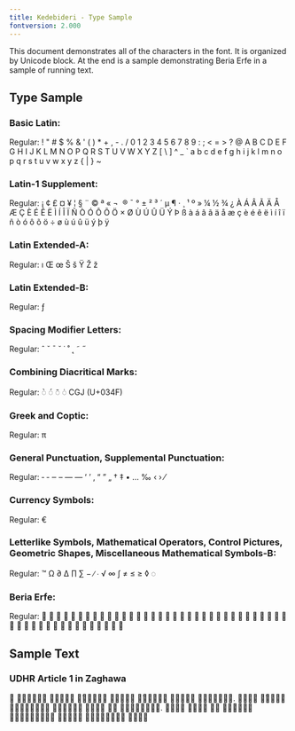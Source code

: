 ```yaml
---
title: Kedebideri - Type Sample
fontversion: 2.000
---
```


This document demonstrates all of the characters in the font. It is organized by Unicode block. At the end is a sample demonstrating Beria Erfe in a sample of running text.

## Type Sample

### Basic Latin:

Regular: <span dir="ltr" class='Kedebideri-R normal'> ! " # $ % & ' ( ) * + , - . / 0 1 2 3 4 5 6 7 8 9 : ; < = > ? @ A B C D E F G H I J K L M N O P Q R S T U V W X Y Z [ \ ] ^ _ ` a b c d e f g h i j k l m n o p q r s t u v w x y z { | } ~</span>

### Latin-1 Supplement:

Regular: <span dir="ltr" class='Kedebideri-R normal'>   ¡ ¢ £ ¤ ¥ ¦ § ¨ © ª « ¬ ­ ® ¯ ° ± ² ³ ´ µ ¶ · ¸ ¹ º » ¼ ½ ¾ ¿ À Á Â Ã Ä Å Æ Ç È É Ê Ë Ì Í Î Ï Ñ Ò Ó Ô Õ Ö × Ø Ù Ú Û Ü Ý Þ ß à á â ã ä å æ ç è é ê ë ì í î ï ñ ò ó ô õ ö ÷ ø ù ú û ü ý þ ÿ</span>

### Latin Extended-A:

Regular: <span dir="ltr" class='Kedebideri-R normal'> ı Œ œ Š š Ÿ Ž ž</span>

### Latin Extended-B:

Regular:<span dir="ltr" class='Kedebideri-R normal'> ƒ</span>

### Spacing Modifier Letters:

Regular: <span dir="ltr" class='Kedebideri-R normal'> ˆ ˇ ˉ ˘ ˙ ˚ ˛ ˜ ˝</span>

### Combining Diacritical Marks:

Regular: <span dir="ltr" class='Kedebideri-R normal'>&#x25cc;&#x0300; &#x25cc;&#x0301; &#x25cc;&#x0304; &#x25cc;&#x0307; CGJ (U+034F)

### Greek and Coptic:

Regular: <span dir="ltr" class='Kedebideri-R normal'> π </span>

### General Punctuation, Supplemental Punctuation:

Regular:<span dir="ltr" class='Kedebideri-R normal'> ‐ ‑ ‒ – — ― ‘ ’ ‚ “ ” „ † ‡ • … ‰ ‹ › ⁄ </span>

### Currency Symbols:

Regular: <span dir="ltr" class='Kedebideri-R normal'>&#x20AC;</span>


### Letterlike Symbols, Mathematical Operators, Control Pictures, Geometric Shapes, Miscellaneous Mathematical Symbols-B: 

Regular: <span dir="ltr" class='Kedebideri-R normal'>™ Ω ∂ ∆ ∏ ∑ − ∕ ∙ √ ∞ ∫ ≠ ≤ ≥ ◊ ◌ </span>

### Beria Erfe:

Regular:<span dir="ltr" class='Kedebideri-R normal'> &#x16EA0; &#x16EA1; &#x16EA2; &#x16EA3; &#x16EA4; &#x16EA5; &#x16EA6; &#x16EA7; &#x16EA8; &#x16EA9; &#x16EAA; &#x16EAB; &#x16EAC; &#x16EAD; &#x16EAE; &#x16EAF; &#x16EB0; &#x16EB1; &#x16EB2; &#x16EB3; &#x16EB4; &#x16EB5; &#x16EB6; &#x16EB7; &#x16EB8; &#x16EBB; &#x16EBC; &#x16EBD; &#x16EBE; &#x16EBF; &#x16EC0; &#x16EC1; &#x16EC2; &#x16EC3; &#x16EC4; &#x16EC5; &#x16EC6; &#x16EC7; &#x16EC8; &#x16EC9; &#x16ECA; &#x16ECB; &#x16ECC; &#x16ECD; &#x16ECE; &#x16ECF; &#x16ED0; &#x16ED1; &#x16ED2; &#x16ED3; </span>

## Sample Text


### UDHR Article 1 in Zaghawa

<span class='Kedebideri-R normal'>𖺯 𖺳𖺯𖺩𖺩𖺯𖺯 𖺴𖺣𖺱𖺣𖺤 𖺡́𖺣𖺥𖺧𖺥𖺠 𖺥𖺠𖺱𖺢𖺧 𖺡́𖺣𖺥𖺧𖺥𖺠 𖺧𖺬𖺬𖺣𖺱 𖺵𖺣𖺸𖺧𖺲𖺧𖺧. 𖺡𖺣𖺣𖺱 𖺡́𖺠𖺱𖺧𖺧 𖺣𖺥𖺣𖺥𖺧𖺬𖺣𖺣 𖺩𖺧𖺸𖺣𖺲𖺣 𖺠𖺥𖺧𖺪 𖺥𖺠 𖺩𖺧𖺢𖺧𖺸𖺣𖺸𖺧. 𖺵𖺯𖺱𖺣 𖺬𖺧𖺥𖺶 𖺬𖺧 𖺦𖺧𖺸𖺣𖺥𖺧 𖺡𖺠𖺥𖺠𖺱𖺠𖺠𖺥𖺯 𖺧𖺬𖺬𖺣𖺱 𖺬𖺯𖺥𖺧𖺬𖺯𖺬𖺮 𖺢𖺧𖺲𖺯
</span>

<!-- PRODUCT SITE ONLY
[font id='Kedebideri' face='Kedebideri-Regular' size='150%']
-->


